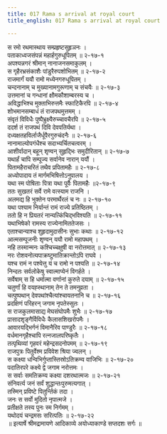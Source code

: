 ```yaml
---
title: 017 Rama s arrival at royal court
title_english: 017 Rama s arrival at royal court

---
```


<div class="audioEmbed"  caption="श्रीराम-हरिसीताराममूर्ति-घनपाठिभ्यां वचनम्" src="https://archive.org/download/Ramayana-recitation-Sriram-harisItArAmamUrti-Ghanapaati-v2/Kanda_2/Kanda_2_AYK-017-Rama_Gamanam.mp3"></div>

स रमो रथमास्थाय सम्प्रहृष्टसुहृञनः ।  
पताकाध्वजसंपन्नं महार्हगुरुधूपितम् ॥ २-१७-१  
अपश्यन्नगरं श्रीमान् नानाजनसमाकुलम् ।  
स गृहैरभ्रसंकाशैः पांडुरैरुपशोभितम् ॥ २-१७-२  
राजमार्गं ययौ रामो मध्येनगरुधूपितम् ।  
चन्दनानाम् च मुख्यानामगुरूणाम् च संचयैः ॥ २-१७-३  
उत्तमानां च गन्धानां क्षौमकौशाम्बरस्य च ।  
अविद्धाभिश्च मुक्ताभिरुत्तमैः स्फाटिकैरपि ॥ २-१७-४  
शोभमानसम्बाधं तं राजपथमुत्तमम् ।  
संवृतं विविधैः पुष्पैभ्रुक्ष्यैरुच्चावचैरपि ॥ २-१७-५  
ददर्श तं राजपथं दिवि देवपतिर्यथा ।  
दध्यक्षतहविर्लाजैर्धूपैरगुरुचंदनैः ॥ २-१७-६  
नानामाल्योपगंधैश्च सदाभ्यर्चितचत्वरम् ।  
आशीर्वादान् बहून् शृण्वन् सुहृद्भिः समुदीरितान् ॥ २-१७-७  
यथार्हं चापि सम्पूज्य सर्वानेव नारान् ययौं ।  
पितामहैराचरितं तथैव प्रपितामहैः ॥ २-१७-८  
अध्योपादाय तं मार्गमभिषित्तोऽनुपालय ।  
यथा स्म पोषिताः पित्रा यथा पूर्वैः पितामहैः ॥२-१७-९  
ततः सुखतरं सर्वे रामे वत्स्याम राजनि ।  
अलमद्य हि भुक्तेन परमार्थैरलं च नः ॥ २-१७-१०  
यथा पश्याम निर्यान्तं रामं राज्ये प्रतिष्ठितम् ।  
ततो हि न प्रियतरं नान्यत्किंचिद्भविश्यति ॥ २-१७-११  
यथाभिषेको रामस्य राज्येनामिततेजसः ।  
एताश्चान्याश्च शुहृदामुदासीनः सुभाः कथाः ॥ २-१७-१२  
आत्मसम्पूजनीः शृण्वन् ययौ रामो महापथम् ।  
नहि तस्मान्मनः कश्चिच्चक्षुषी वा नरोत्तमात् ॥ २-१७-१३  
नरः रोशवनोत्यपाक्रष्टुमातिक्रान्तोऽपि राघवे ।  
यश्च रामं न पश्येत्तु यं च रामो न पश्यति ॥ २-१७-१४  
निन्दतः सर्वलोकेषु स्वात्माप्येनं विगर्हते ।  
सर्वेषाम् स हि धर्मात्मा वर्णानां कुरुते दयाम् ॥ २-१७-१५  
चतुर्णां हि वयह्स्थानाम् तेन ते तमनुव्रता ।  
चत्पुष्पथान् देवपथांश्चैत्यांश्चायतनानि च ॥ २-१७-१६  
प्रदक्षिणं परिहरन् जगाम नृपतेस्सुतः ।  
स राजकुलमासाद्य मेघसंघोपमैः शुभैः ॥ २-१७-१७  
प्रासादशृङ्गैर्विविधैः कैलासशिखरोपमैः ।  
आवारयद्भिर्गनं विमानैरिव पाण्डुरैः ॥ २-१७-१८  
वर्धमानगृहैश्चापि रत्नजालपरिष्कृतैः ।  
तत्पृथिव्यां गृहवरं महेन्द्रसदनोपमम् ॥ २-१७-१९  
राजपुत्रः पितुर्वेश्म प्रविवेश श्रिया ज्वलन् ।  
स कक्ष्या धन्विभिर्गुप्तास्तिस्रोऽतिक्रम्य वाजिभिः ॥ २-१७-२०  
पदातिरपरे कक्ष्ये द्वे जगाम नरोत्तमः ।  
स सर्वाः समतिक्रम्य कक्ष्या दशरथात्मजः ॥ २-१७-२१  
संनिवर्त्य जनं सर्वं शुद्धान्तःपुरुमत्यगात् ।  
तस्मिन् प्रविष्टे पितुर्न्तिकं तदा ।  
जनः स सर्वो मुदितो नृपात्मजे ।  
प्रतीक्षते तस्य पुनः स्म निर्गमम् ।  
यथोदयं चन्द्रमसः सरित्पतिः ॥ २-१७-२२  
॥ इत्यार्षे श्रीमद्रामायणे आदिकाव्ये अयोध्याकाण्डे सप्तदशः सर्गः ॥